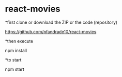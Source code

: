 # react-movies

*first clone or download the ZIP or the code (repository)

https://github.com/pfandrade10/react-movies

*then execute 

npm install

*to start

npm start


